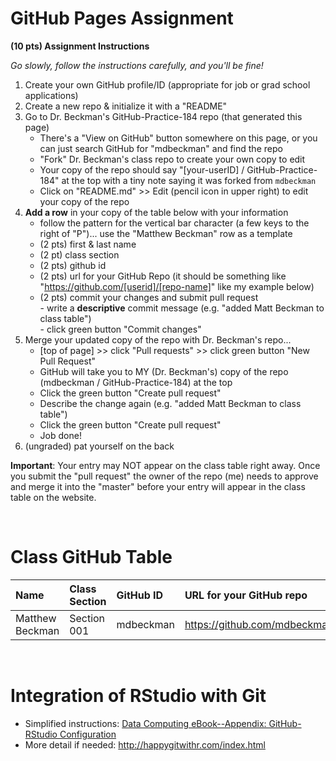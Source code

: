 
# GitHub Pages Assignment

**(10 pts) Assignment Instructions**

*Go slowly, follow the instructions carefully, and you'll be fine!*

1. Create your own GitHub profile/ID (appropriate for job or grad school applications)  
2. Create a new repo & initialize it with a "README" 
3. Go to Dr. Beckman's GitHub-Practice-184 repo (that generated this page)  
    - There's a "View on GitHub" button somewhere on this page, or you can just search GitHub for "mdbeckman" and find the repo
    - "Fork" Dr. Beckman's class repo to create your own copy to edit
    - Your copy of the repo should say "[your-userID] / GitHub-Practice-184" at the top with a tiny note saying it was forked from `mdbeckman`
    - Click on "README.md" >> Edit (pencil icon in upper right) to edit your copy of the repo
4. **Add a row** in your copy of the table below with your information 
    - follow the pattern for the vertical bar character (a few keys to the right of "P")... use the "Matthew Beckman" row as a template
    - (2 pts) first & last name  
    - (2 pt)  class section
    - (2 pts) github id  
    - (2 pts) url for your GitHub Repo (it should be something like "https://github.com/[userid]/[repo-name]" like my example below)
    - (2 pts) commit your changes and submit pull request   
          - write a **descriptive** commit message (e.g. "added Matt Beckman to class table")  
          - click green button "Commit changes" 
5. Merge your updated copy of the repo with Dr. Beckman's repo...
    - [top of page] >> click "Pull requests" >> click green button "New Pull Request"
    - GitHub will take you to MY (Dr. Beckman's) copy of the repo (mdbeckman / GitHub-Practice-184) at the top
    - Click the green button "Create pull request"
    - Describe the change again (e.g. "added Matt Beckman to class table")
    - Click the green button "Create pull request"
    - Job done!
6. (ungraded) pat yourself on the back
 
**Important**: Your entry may NOT appear on the class table right away.  Once you submit the "pull request" the owner of the repo (me) needs to approve and merge it into the "master" before your entry will appear in the class table on the website. 

<br>

# Class GitHub Table 

| Name                    | Class Section     | GitHub ID            | URL for your GitHub repo                                 |  
|:------------------------|:------------------|:---------------------|:---------------------------------------------------------|  
| Matthew Beckman         | Section 001       | mdbeckman            | https://github.com/mdbeckman/dcData                      |  




<br>

# Integration of RStudio with Git

- Simplified instructions: [Data Computing eBook--Appendix: GitHub-RStudio Configuration](https://dtkaplan.github.io/DataComputingEbook/appendix-github-rstudio-configuration.html#appendix-github-rstudio-configuration)  
- More detail if needed: <http://happygitwithr.com/index.html>

